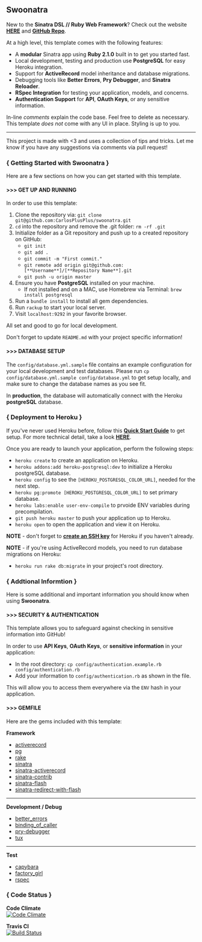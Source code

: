 ## Swoonatra

New to the **Sinatra DSL // Ruby Web Framework**?
Check out the website **[HERE](http://www.sinatrarb.com/)** and **[GitHub Repo](https://github.com/sinatra/sinatra)**.

At a high level, this template comes with the following features:

- A **modular** Sinatra app using **Ruby 2.1.0** built in to get you started fast.
- Local development, testing and production use **PostgreSQL** for easy Heroku integration.
- Support for **ActiveRecord** model inheritance and database migrations.
- Debugging tools like **Better Errors**, **Pry Debugger**, and **Sinatra Reloader**.
- **RSpec Integration** for testing your application, models, and concerns.
- **Authentication Support** for **API**, **OAuth Keys**, or any sensitive information.

In-line *comments* explain the code base. Feel free to delete as necessary.
This template *does not* come with any UI in place. Styling is up to you.

---

This project is made with <3 and uses a collection of tips and tricks.
Let me know if you have any suggestions via comments via pull request!

### { Getting Started with Swoonatra }

Here are a few sections on how you can get started with this template.

#### >>> GET UP AND RUNNING

In order to use this template:

1.  Clone the repository via: `git clone git@github.com:CarlosPlusPlus/swoonatra.git`
2.  `cd` into the repository and remove the .git folder: `rm -rf .git`
3.  Initialize folder as a Git repository and push up to a created repository on GitHub:
  	- `git init`
	- `git add .`
	- `git commit -m "First commit."`
	- `git remote add origin git@github.com:[**Username**]/[**Repository Name**].git`
	- `git push -u origin master`
4.  Ensure you have **PostgreSQL** installed on your machine.
	- If not installed and on a MAC, use Homebrew via Terminal: `brew install postgresql`
5. Run a `bundle install` to install all gem dependencies.
6. Run `rackup` to start your local server.
7. Visit `localhost:9292` in your favorite browser.

All set and good to go for local development.

Don't forget to update `README.md` with your project specific information!

#### >>> DATABASE SETUP

The `config/database.yml.sample` file contains an example configuration for your local development and test databases. Please run `cp config/database.yml.sample config/database.yml` to get setup locally, and make sure to change the database names as you see fit.

In **production**, the database will automatically connect with the Heroku **postgreSQL** database.

### { Deployment to Heroku }

If you've never used Heroku before, follow this **[Quick Start Guide](https://devcenter.heroku.com/articles/quickstart)** to get setup.
For more technical detail, take a look **[HERE](https://devcenter.heroku.com/articles/getting-started-with-ruby)**.

Once you are ready to launch your application, perform the following steps:

- `heroku create` to create an application on Heroku.
- `heroku addons:add heroku-postgresql:dev` to initialize a Heroku postgreSQL database.
- `heroku config` to see the `[HEROKU_POSTGRESQL_COLOR_URL]`, needed for the next step.
- `heroku pg:promote [HEROKU_POSTGRESQL_COLOR_URL]` to set primary database.
- `heroku labs:enable user-env-compile` to prvoide ENV variables during precompilation.
- `git push heroku master` to push your application up to Heroku.
- `heroku open` to open the application and view it on Heroku.

**NOTE** - don't forget to **[create an SSH key](https://devcenter.heroku.com/articles/keys)** for Heroku if you haven't already.

**NOTE** - if you're using ActiveRecord models, you need to run database migrations on Heroku:

- `heroku run rake db:migrate` in your project's root directory.


### { Addtional Informtion }

Here is some additional and important information you should know when using **Swoonatra**.

#### >>> SECURITY & AUTHENTICATION

This template allows you to safeguard against checking in sensitive information into GitHub!

In order to use **API Keys**, **OAuth Keys**, or **sensitive information** in your application:

- In the root directory: `cp config/authentication.example.rb config/authentication.rb`
- Add your information to `config/authentication.rb` as shown in the file.

This will allow you to access them everywhere via the `ENV` hash in your application.


#### >>> GEMFILE

Here are the gems included with this template:

**Framework**

- [activerecord](http://guides.rubyonrails.org/active_record_querying.html)
- [pg](https://github.com/ged/ruby-pg)
- [rake](http://rake.rubyforge.org/)
- [sinatra](http://www.sinatrarb.com/)
- [sinatra-activerecord](https://github.com/bmizerany/sinatra-activerecord)
- [sinatra-contrib](https://github.com/sinatra/sinatra-contrib)
- [sinatra-flash](https://github.com/SFEley/sinatra-flash)
- [sinatra-redirect-with-flash](https://github.com/vast/sinatra-redirect-with-flash)

---

**Development / Debug**

- [better_errors](https://github.com/charliesome/better_errors)
- [binding_of_caller](https://github.com/banister/binding_of_caller)
- [pry-debugger](https://github.com/nixme/pry-debugger)
- [tux](https://github.com/cldwalker/tux)

---

**Test**

- [capybara](www.test.com)
- [factory_girl](www.test.com)
- [rspec](www.test.com)


### { Code Status }

**Code Climate**  
[![Code Climate](https://codeclimate.com/github/CarlosPlusPlus/swoonatra.png)](https://codeclimate.com/github/CarlosPlusPlus/swoonatra)

**Travis CI**  
[![Build Status](https://travis-ci.org/CarlosPlusPlus/swoonatra.png?branch=master)](https://travis-ci.org/CarlosPlusPlus/swoonatra)